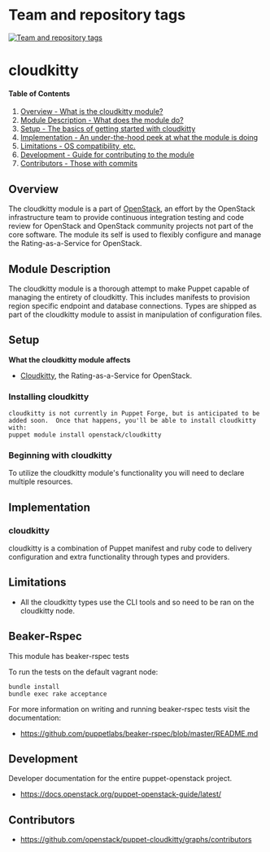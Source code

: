 Team and repository tags
========================

[![Team and repository tags](https://governance.openstack.org/tc/badges/puppet-cloudkitty.svg)](https://governance.openstack.org/tc/reference/tags/index.html)

<!-- Change things from this point on -->

cloudkitty
=======

#### Table of Contents

1. [Overview - What is the cloudkitty module?](#overview)
2. [Module Description - What does the module do?](#module-description)
3. [Setup - The basics of getting started with cloudkitty](#setup)
4. [Implementation - An under-the-hood peek at what the module is doing](#implementation)
5. [Limitations - OS compatibility, etc.](#limitations)
6. [Development - Guide for contributing to the module](#development)
7. [Contributors - Those with commits](#contributors)

Overview
--------

The cloudkitty module is a part of [OpenStack](https://www.openstack.org), an effort by the OpenStack infrastructure team to provide continuous integration testing and code review for OpenStack and OpenStack community projects not part of the core software.  The module its self is used to flexibly configure and manage the Rating-as-a-Service for OpenStack.

Module Description
------------------

The cloudkitty module is a thorough attempt to make Puppet capable of managing the entirety of cloudkitty.  This includes manifests to provision region specific endpoint and database connections.  Types are shipped as part of the cloudkitty module to assist in manipulation of configuration files.

Setup
-----

**What the cloudkitty module affects**

* [Cloudkitty](https://wiki.openstack.org/wiki/Cloudkitty), the Rating-as-a-Service for OpenStack.

### Installing cloudkitty

    cloudkitty is not currently in Puppet Forge, but is anticipated to be added soon.  Once that happens, you'll be able to install cloudkitty with:
    puppet module install openstack/cloudkitty

### Beginning with cloudkitty

To utilize the cloudkitty module's functionality you will need to declare multiple resources.

Implementation
--------------

### cloudkitty

cloudkitty is a combination of Puppet manifest and ruby code to delivery configuration and extra functionality through types and providers.

Limitations
------------

* All the cloudkitty types use the CLI tools and so need to be ran on the cloudkitty node.

Beaker-Rspec
------------

This module has beaker-rspec tests

To run the tests on the default vagrant node:

```shell
bundle install
bundle exec rake acceptance
```

For more information on writing and running beaker-rspec tests visit the documentation:

* https://github.com/puppetlabs/beaker-rspec/blob/master/README.md

Development
-----------

Developer documentation for the entire puppet-openstack project.

* https://docs.openstack.org/puppet-openstack-guide/latest/

Contributors
------------

* https://github.com/openstack/puppet-cloudkitty/graphs/contributors
